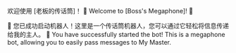 欢迎使用 [老板的传话筒]！ 🎤 Welcome to [Boss's Megaphone]! 🎤

👋 您已成功启动机器人！这里是一个传话筒机器人，您可以通过它轻松将信息传递给我的主人。 👋 You have successfully started the bot! This is a megaphone bot, allowing you to easily pass messages to My Master.
